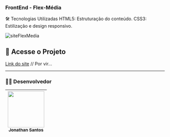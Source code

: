 ### FrontEnd - Flex-Média



🛠️ Tecnologias Utilizadas
HTML5: Estruturação do conteúdo.
CSS3: Estilização e design responsivo.
<!--JavaScript: Funcionalidades interativas e de acessibilidade.-->

![siteFlexMedia](https://github.com/user-attachments/assets/1f471b54-8949-4835-afab-6498c777632b)


## 🔗 Acesse o Projeto  
[Link do site](#) // Por vir...  

---

### 👨‍💻 Desenvolvedor

|  [<img loading="lazy" src="https://avatars.githubusercontent.com/u/57300906?v=4" width=115><br><sub> Jonathan Santos </sub>](https://github.com/jtn-san) |
| :---: |
